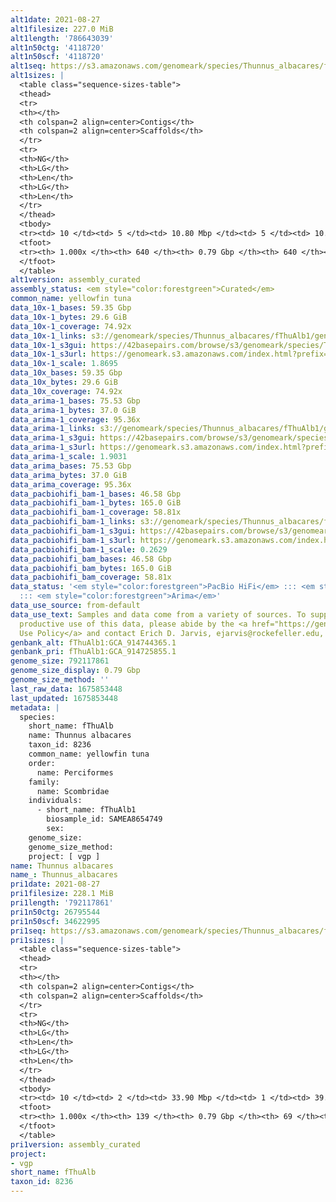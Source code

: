 ```yaml
---
alt1date: 2021-08-27
alt1filesize: 227.0 MiB
alt1length: '786643039'
alt1n50ctg: '4118720'
alt1n50scf: '4118720'
alt1seq: https://s3.amazonaws.com/genomeark/species/Thunnus_albacares/fThuAlb1/assembly_curated/fThuAlb1.alt.cur.20210827.fasta.gz
alt1sizes: |
  <table class="sequence-sizes-table">
  <thead>
  <tr>
  <th></th>
  <th colspan=2 align=center>Contigs</th>
  <th colspan=2 align=center>Scaffolds</th>
  </tr>
  <tr>
  <th>NG</th>
  <th>LG</th>
  <th>Len</th>
  <th>LG</th>
  <th>Len</th>
  </tr>
  </thead>
  <tbody>
  <tr><td> 10 </td><td> 5 </td><td> 10.80 Mbp </td><td> 5 </td><td> 10.80 Mbp </td></tr><tr><td> 20 </td><td> 13 </td><td> 9.03 Mbp </td><td> 13 </td><td> 9.03 Mbp </td></tr><tr><td> 30 </td><td> 24 </td><td> 6.71 Mbp </td><td> 24 </td><td> 6.71 Mbp </td></tr><tr><td> 40 </td><td> 37 </td><td> 5.29 Mbp </td><td> 37 </td><td> 5.29 Mbp </td></tr><tr style="background-color:#cccccc;"><td> 50 </td><td> 54 </td><td> 4.12 Mbp </td><td> 54 </td><td> 4.12 Mbp </td></tr><tr><td> 60 </td><td> 75 </td><td> 3.34 Mbp </td><td> 75 </td><td> 3.34 Mbp </td></tr><tr><td> 70 </td><td> 102 </td><td> 2.43 Mbp </td><td> 102 </td><td> 2.43 Mbp </td></tr><tr><td> 80 </td><td> 143 </td><td> 1.57 Mbp </td><td> 143 </td><td> 1.57 Mbp </td></tr><tr><td> 90 </td><td> 208 </td><td> 0.91 Mbp </td><td> 208 </td><td> 0.91 Mbp </td></tr><tr><td> 100 </td><td> 639 </td><td> 4.27 Kbp </td><td> 639 </td><td> 4.27 Kbp </td></tr></tbody>
  <tfoot>
  <tr><th> 1.000x </th><th> 640 </th><th> 0.79 Gbp </th><th> 640 </th><th> 0.79 Gbp </th></tr>
  </tfoot>
  </table>
alt1version: assembly_curated
assembly_status: <em style="color:forestgreen">Curated</em>
common_name: yellowfin tuna
data_10x-1_bases: 59.35 Gbp
data_10x-1_bytes: 29.6 GiB
data_10x-1_coverage: 74.92x
data_10x-1_links: s3://genomeark/species/Thunnus_albacares/fThuAlb1/genomic_data/10x/<br>
data_10x-1_s3gui: https://42basepairs.com/browse/s3/genomeark/species/Thunnus_albacares/fThuAlb1/genomic_data/10x/
data_10x-1_s3url: https://genomeark.s3.amazonaws.com/index.html?prefix=species/Thunnus_albacares/fThuAlb1/genomic_data/10x/
data_10x-1_scale: 1.8695
data_10x_bases: 59.35 Gbp
data_10x_bytes: 29.6 GiB
data_10x_coverage: 74.92x
data_arima-1_bases: 75.53 Gbp
data_arima-1_bytes: 37.0 GiB
data_arima-1_coverage: 95.36x
data_arima-1_links: s3://genomeark/species/Thunnus_albacares/fThuAlb1/genomic_data/arima/<br>
data_arima-1_s3gui: https://42basepairs.com/browse/s3/genomeark/species/Thunnus_albacares/fThuAlb1/genomic_data/arima/
data_arima-1_s3url: https://genomeark.s3.amazonaws.com/index.html?prefix=species/Thunnus_albacares/fThuAlb1/genomic_data/arima/
data_arima-1_scale: 1.9031
data_arima_bases: 75.53 Gbp
data_arima_bytes: 37.0 GiB
data_arima_coverage: 95.36x
data_pacbiohifi_bam-1_bases: 46.58 Gbp
data_pacbiohifi_bam-1_bytes: 165.0 GiB
data_pacbiohifi_bam-1_coverage: 58.81x
data_pacbiohifi_bam-1_links: s3://genomeark/species/Thunnus_albacares/fThuAlb1/genomic_data/pacbio_hifi/<br>
data_pacbiohifi_bam-1_s3gui: https://42basepairs.com/browse/s3/genomeark/species/Thunnus_albacares/fThuAlb1/genomic_data/pacbio_hifi/
data_pacbiohifi_bam-1_s3url: https://genomeark.s3.amazonaws.com/index.html?prefix=species/Thunnus_albacares/fThuAlb1/genomic_data/pacbio_hifi/
data_pacbiohifi_bam-1_scale: 0.2629
data_pacbiohifi_bam_bases: 46.58 Gbp
data_pacbiohifi_bam_bytes: 165.0 GiB
data_pacbiohifi_bam_coverage: 58.81x
data_status: '<em style="color:forestgreen">PacBio HiFi</em> ::: <em style="color:forestgreen">10x</em>
  ::: <em style="color:forestgreen">Arima</em>'
data_use_source: from-default
data_use_text: Samples and data come from a variety of sources. To support fair and
  productive use of this data, please abide by the <a href="https://genome10k.soe.ucsc.edu/data-use-policies/">Data
  Use Policy</a> and contact Erich D. Jarvis, ejarvis@rockefeller.edu, with any questions.
genbank_alt: fThuAlb1:GCA_914744365.1
genbank_pri: fThuAlb1:GCA_914725855.1
genome_size: 792117861
genome_size_display: 0.79 Gbp
genome_size_method: ''
last_raw_data: 1675853448
last_updated: 1675853448
metadata: |
  species:
    short_name: fThuAlb
    name: Thunnus albacares
    taxon_id: 8236
    common_name: yellowfin tuna
    order:
      name: Perciformes
    family:
      name: Scombridae
    individuals:
      - short_name: fThuAlb1
        biosample_id: SAMEA8654749
        sex:
    genome_size:
    genome_size_method:
    project: [ vgp ]
name: Thunnus albacares
name_: Thunnus_albacares
pri1date: 2021-08-27
pri1filesize: 228.1 MiB
pri1length: '792117861'
pri1n50ctg: 26795544
pri1n50scf: 34622995
pri1seq: https://s3.amazonaws.com/genomeark/species/Thunnus_albacares/fThuAlb1/assembly_curated/fThuAlb1.pri.cur.20210827.fasta.gz
pri1sizes: |
  <table class="sequence-sizes-table">
  <thead>
  <tr>
  <th></th>
  <th colspan=2 align=center>Contigs</th>
  <th colspan=2 align=center>Scaffolds</th>
  </tr>
  <tr>
  <th>NG</th>
  <th>LG</th>
  <th>Len</th>
  <th>LG</th>
  <th>Len</th>
  </tr>
  </thead>
  <tbody>
  <tr><td> 10 </td><td> 2 </td><td> 33.90 Mbp </td><td> 1 </td><td> 39.74 Mbp </td></tr><tr><td> 20 </td><td> 4 </td><td> 33.74 Mbp </td><td> 4 </td><td> 36.94 Mbp </td></tr><tr><td> 30 </td><td> 6 </td><td> 32.23 Mbp </td><td> 6 </td><td> 35.59 Mbp </td></tr><tr><td> 40 </td><td> 9 </td><td> 31.06 Mbp </td><td> 8 </td><td> 35.39 Mbp </td></tr><tr style="background-color:#cccccc;"><td> 50 </td><td> 12 </td><td style="background-color:#88ff88;"> 26.80 Mbp </td><td> 10 </td><td style="background-color:#88ff88;"> 34.62 Mbp </td></tr><tr><td> 60 </td><td> 15 </td><td> 23.33 Mbp </td><td> 13 </td><td> 32.03 Mbp </td></tr><tr><td> 70 </td><td> 19 </td><td> 16.20 Mbp </td><td> 15 </td><td> 30.70 Mbp </td></tr><tr><td> 80 </td><td> 24 </td><td> 13.99 Mbp </td><td> 18 </td><td> 30.33 Mbp </td></tr><tr><td> 90 </td><td> 31 </td><td> 7.49 Mbp </td><td> 20 </td><td> 28.23 Mbp </td></tr><tr><td> 100 </td><td> 138 </td><td> 10.12 Kbp </td><td> 68 </td><td> 10.12 Kbp </td></tr></tbody>
  <tfoot>
  <tr><th> 1.000x </th><th> 139 </th><th> 0.79 Gbp </th><th> 69 </th><th> 0.79 Gbp </th></tr>
  </tfoot>
  </table>
pri1version: assembly_curated
project:
- vgp
short_name: fThuAlb
taxon_id: 8236
---
```

